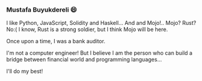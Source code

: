 ### Mustafa Buyukdereli 😄

I like Python, JavaScript, Solidity and Haskell... And and Mojo!.. Mojo? Rust? No:( I know, Rust is a strong soldier, but I think Mojo will be here.

Once upon a time, I was a bank auditor. 

I'm not a computer engineer! But I believe I am the person who can build a bridge between financial world and programming languages... 

I'll do my best!

